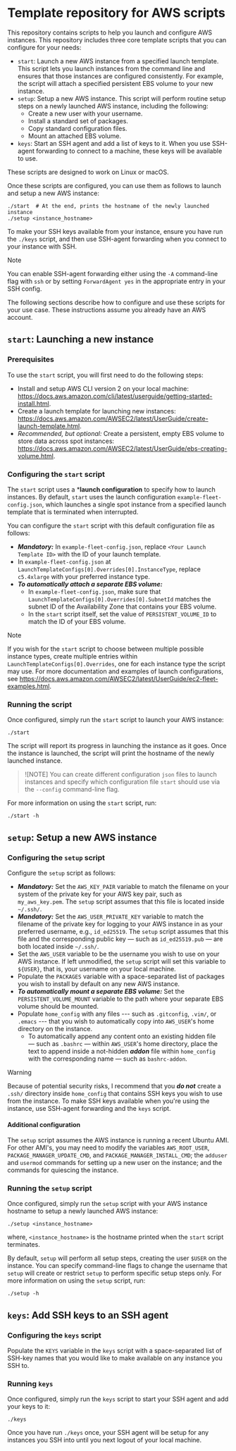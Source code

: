 # Template repository for AWS scripts

This repository contains scripts to help you launch and configure AWS instances.  This repository includes three core template scripts that you can configure for your needs:

- `start`: Launch a new AWS instance from a specified launch template.  This script lets you launch instances from the command line and ensures that those instances are configured consistently.  For example, the script will attach a specified persistent EBS volume to your new instance.
- `setup`: Setup a new AWS instance.  This script will perform routine setup steps on a newly launched AWS instance, including the following:
  - Create a new user with your username.
  - Install a standard set of packages.
  - Copy standard configuration files.
  - Mount an attached EBS volume.
- `keys`: Start an SSH agent and add a list of keys to it.  When you use SSH-agent forwarding to connect to a machine, these keys will be available to use.

These scripts are designed to work on Linux or macOS.

Once these scripts are configured, you can use them as follows to launch and setup a new AWS instance:

```console
./start  # At the end, prints the hostname of the newly launched instance
./setup <instance_hostname>
```

To make your SSH keys available from your instance, ensure you have run the `./keys` script, and then use SSH-agent forwarding when you connect to your instance with SSH.
> [!NOTE]
> You can enable SSH-agent forwarding either using the `-A` command-line flag with `ssh` or by setting `ForwardAgent yes` in the appropriate entry in your SSH config.

The following sections describe how to configure and use these scripts for your use case.  These instructions assume you already have an AWS account.

## `start`: Launching a new instance

### Prerequisites

To use the `start` script, you will first need to do the following steps:

- Install and setup AWS CLI version 2 on your local machine: <https://docs.aws.amazon.com/cli/latest/userguide/getting-started-install.html>.
- Create a launch template for launching new instances: <https://docs.aws.amazon.com/AWSEC2/latest/UserGuide/create-launch-template.html>.
- *Recommended, but optional:* Create a persistent, empty EBS volume to store data across spot instances: <https://docs.aws.amazon.com/AWSEC2/latest/UserGuide/ebs-creating-volume.html>.

### Configuring the `start` script

The `start` script uses a ***launch configuration** to specify how to launch instances.  By default, `start` uses the launch configuration `example-fleet-config.json`, which launches a single spot instance from a specified launch template that is terminated when interrupted.

You can configure the `start` script with this default configuration file as follows:

- ***Mandatory:*** In `example-fleet-config.json`, replace `<Your Launch Template ID>` with the ID of your launch template.
- In `example-fleet-config.json` at `LaunchTemplateConfigs[0].Overrides[0].InstanceType`, replace `c5.4xlarge` with your preferred instance type.
- ***To automatically attach a separate EBS volume:***
  - In `example-fleet-config.json`, make sure that `LaunchTemplateConfigs[0].Overrides[0].SubnetId` matches the subnet ID of the Availability Zone that contains your EBS volume.
  - In the `start` script itself, set the value of `PERSISTENT_VOLUME_ID` to match the ID of your EBS volume.

> [!NOTE]
> If you wish for the `start` script to choose between multiple possible instance types, create multiple entries within `LaunchTemplateConfigs[0].Overrides`, one for each instance type the script may use.  For more documentation and examples of launch configurations, see <https://docs.aws.amazon.com/AWSEC2/latest/UserGuide/ec2-fleet-examples.html>.

### Running the script

Once configured, simply run the `start` script to launch your AWS instance:

```console
./start
```

The script will report its progress in launching the instance as it goes.  Once the instance is launched, the script will print the hostname of the newly launched instance.

> ![NOTE]
> You can create different configuration `json` files to launch instances and specify which configuration file `start` should use via the `--config` command-line flag.

For more information on using the `start` script, run:

```console
./start -h
```

## `setup`: Setup a new AWS instance

### Configuring the `setup` script

Configure the `setup` script as follows:

- ***Mandatory:*** Set the `AWS_KEY_PAIR` variable to match the filename on your system of the private key for your AWS key pair, such as `my_aws_key.pem`.  The `setup` script assumes that this file is located inside `~/.ssh/`.
- ***Mandatory:*** Set the `AWS_USER_PRIVATE_KEY` variable to match the filename of the private key for logging to your AWS instance in as your preferred username, e.g., `id_ed25519`.  The `setup` script assumes that this file and the corresponding public key — such as `id_ed25519.pub` — are both located inside `~/.ssh/`.
- Set the `AWS_USER` variable to be the username you wish to use on your AWS instance.  If left unmodified, the `setup` script will set this variable to `${USER}`, that is, your username on your local machine.
- Populate the `PACKAGES` variable with a space-separated list of packages you wish to install by default on any new AWS instance.
- ***To automatically mount a separate EBS volume:*** Set the `PERSISTENT_VOLUME_MOUNT` variable to the path where your separate EBS volume should be mounted.
- Populate `home_config` with any files --- such as `.gitconfig`, `.vim/`, or `.emacs` --- that you wish to automatically copy into `AWS_USER`'s home directory on the instance.
  - To automatically append any content onto an existing hidden file — such as `.bashrc` — within `AWS_USER`'s home directory, place the text to append inside a not-hidden ***addon*** file within `home_config` with the corresponding name — such as `bashrc-addon`.

> [!WARNING]
> Because of potential security risks, I recommend that you ***do not*** create a `.ssh/` directory inside `home_config` that contains SSH keys you wish to use from the instance.  To make SSH keys available when you're using the instance, use SSH-agent forwarding and the `keys` script.

#### Additional configuration

The `setup` script assumes the AWS instance is running a recent Ubuntu AMI.  For other AMI's, you may need to modify the variables `AWS_ROOT_USER`, `PACKAGE_MANAGER_UPDATE_CMD`, and `PACKAGE_MANAGER_INSTALL_CMD`; the `adduser` and `usermod` commands for setting up a new user on the instance; and the commands for quiescing the instance.

### Running the `setup` script

Once configured, simply run the `setup` script with your AWS instance hostname to setup a newly launched AWS instance:

```console
./setup <instance_hostname>
```

where, `<instance_hostname>` is the hostname printed when the `start` script terminates.

By default, `setup` will perform all setup steps, creating the user `$USER` on the instance.  You can specify command-line flags to change the username that `setup` will create or restrict `setup` to perform specific setup steps only.  For more information on using the `setup` script, run:

```console
./setup -h
```

## `keys`: Add SSH keys to an SSH agent

### Configuring the `keys` script

Populate the `KEYS` variable in the `keys` script with a space-separated list of SSH-key names that you would like to make available on any instance you SSH to.

### Running `keys`

Once configured, simply run the `keys` script to start your SSH agent and add your keys to it:

```console
./keys
```

Once you have run `./keys` once, your SSH agent will be setup for any instances you SSH into until you next logout of your local machine.
